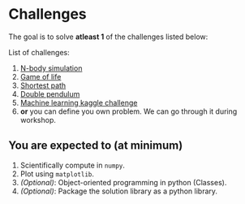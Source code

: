 # Challenges

The goal is to solve **atleast 1** of the challenges listed below:

List of challenges:

1. [N-body simulation](01_nbody_simulation/README.md)
2. [Game of life](02_game_of_life/README.md)
3. [Shortest path](03_shortest_path/README.md)
4. [Double pendulum](04_double_pendulum/README.md)
5. [Machine learning kaggle challenge](05_machine_learning_kaggle_challenge/README.md)
6. **or** you can define you own problem. We can go through it during workshop.

## You are expected to (at minimum)

1. Scientifically compute in `numpy`.
2. Plot using `matplotlib`.
3. *(Optional)*: Object-oriented programming in python (Classes).
4. *(Optional)*: Package the solution library as a python library.
